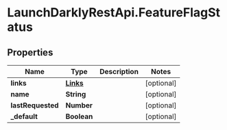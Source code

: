 # LaunchDarklyRestApi.FeatureFlagStatus

## Properties
Name | Type | Description | Notes
------------ | ------------- | ------------- | -------------
**links** | [**Links**](Links.md) |  | [optional] 
**name** | **String** |  | [optional] 
**lastRequested** | **Number** |  | [optional] 
**_default** | **Boolean** |  | [optional] 


